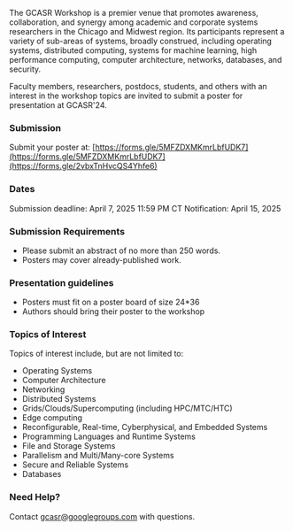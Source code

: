 The GCASR Workshop is a premier venue that promotes awareness, collaboration, and synergy among academic and corporate systems researchers in the Chicago and Midwest region. Its participants represent a variety of sub-areas of systems, broadly construed, including operating systems, distributed computing, systems for machine learning, high performance computing, computer architecture, networks, databases, and security.

Faculty members, researchers, postdocs, students, and others with an interest in the workshop topics are invited to submit a poster for presentation at GCASR'24.

### Submission

Submit your poster at: [https://forms.gle/5MFZDXMKmrLbfUDK7](https://forms.gle/5MFZDXMKmrLbfUDK7](https://forms.gle/2vbxTnHvcQS4Yhfe6)

### Dates

Submission deadline: April 7, 2025 11:59 PM CT
Notification: April 15, 2025

### Submission Requirements

- Please submit an abstract of no more than 250 words.
- Posters may cover already-published work.

### Presentation guidelines

- Posters must fit on a poster board of size 24*36
- Authors should bring their poster to the workshop 

### Topics of Interest

Topics of interest include, but are not limited to:

- Operating Systems 
- Computer Architecture
- Networking
- Distributed Systems
- Grids/Clouds/Supercomputing (including HPC/MTC/HTC)
- Edge computing
- Reconfigurable, Real-time, Cyberphysical, and Embedded Systems
- Programming Languages and Runtime Systems
- File and Storage Systems
- Parallelism and Multi/Many-core Systems
- Secure and Reliable Systems
- Databases

### Need Help?

Contact [gcasr@googlegroups.com](mailto:gcasr@googlegroups.com) with questions.
